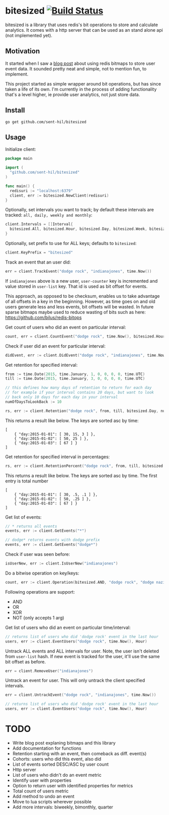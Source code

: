 # bitesized [![Build Status](https://travis-ci.org/sent-hil/bitesized.svg?branch=master)](https://travis-ci.org/sent-hil/bitesized)

bitesized is a library that uses redis's bit operations to store and calculate analytics. It comes with a http server that can be used as an stand alone api (not implemented yet).

## Motivation

It started when I saw a [blog post](http://blog.getspool.com/2011/11/29/fast-easy-realtime-metrics-using-redis-bitmaps/) about using redis bitmaps to store user event data. It sounded pretty neat and simple, not to mention fun, to implement.

This project started as simple wrapper around bit operations, but has since taken a life of its own. I'm currently in the process of adding functionality that's a level higher, ie provide user analytics, not just store data.

## Install

`go get github.com/sent-hil/bitesized`

## Usage

Initialize client:

```go
package main

import (
  "github.com/sent-hil/bitesized"
)

func main() {
  redisuri := "localhost:6379"
  client, err := bitesized.NewClient(redisuri)
}
```

Optionally, set intervals you want to track; by default these intervals are tracked: `all, daily, weekly and monthly`:

```go
client.Intervals = []Interval{
  bitesized.All, bitesized.Hour, bitesized.Day, bitesized.Week, bitesized.Month, bitesized.Year
}
```

Optionally, set prefix to use for ALL keys; defaults to `bitesized`:

```go
client.KeyPrefix = "bitesized"
```

Track an event that an user did:

```go
err = client.TrackEvent("dodge rock", "indianajones", time.Now())
```

If `indianajones` above is a new user, `user-counter` key is incremented and value stored in `user-list` key. That id is used as bit offset for events.

This approach, as opposed to be checksum, enables us to take advantage of all offsets in a key in the beginning. However, as time goes on and old users generate less and less events, bit offsets will be wasted. In future sparse bitmaps maybe used to reduce wasting of bits such as here: https://github.com/bilus/redis-bitops

Get count of users who did an event on particular interval:

```go
count, err = client.CountEvent("dodge rock", time.Now(), bitesized.Hour)
```

Check if user did an event for particular interval:

```go
didEvent, err := client.DidEvent("dodge rock", "indianajones", time.Now(), bitesized.Hour)
```

Get retention for specified interval:

```go
from := time.Date(2015, time.January, 1, 0, 0, 0, 0, time.UTC)
till := time.Date(2015, time.January, 3, 0, 0, 0, 0, time.UTC)

// this defines how many days of retention to return for each day
// for example if your interval contains 20 days, but want to look
// back only 10 days for each day in your interval
numOfDaysToLookBack := 10

rs, err := client.Retention("dodge rock", from, till, bitesized.Day, numOfDaysToLookBack)
```

This returns a result like below. The keys are sorted asc by time:

```
[
    { "day:2015-01-01": [ 30, 15, 3 ] },
    { "day:2015-01-02": [ 50, 25 ] },
    { "day:2015-01-03": [ 67 ] }
]
```

Get retention for specified interval in percentages:

```go
rs, err := client.RetentionPercent("dodge rock", from, till, bitesized.Day, 10)
```

This returns a result like below. The keys are sorted asc by time. The first entry is total number

```
[
    { "day:2015-01-01": [ 30, .5, .1 ] },
    { "day:2015-01-02": [ 50, .25 ] },
    { "day:2015-01-03": [ 67 ] }
]
```

Get list of events:

```go
// * returns all events
events, err := client.GetEvents("*")

// dodge* returns events with dodge prefix
events, err := client.GetEvents("dodge*")
```

Check if user was seen before:

```go
isUserNew, err := client.IsUserNew("indianajones")
```

Do a bitwise operation on key/keys:

```go
count, err := client.Operation(bitesized.AND, "dodge rock", "dodge nazis")
```

Following operations are support:

* AND
* OR
* XOR
* NOT (only accepts 1 arg)

Get list of users who did an event on particular time/interval:

```go
// returns list of users who did 'dodge rock' event in the last hour
users, err := client.EventUsers("dodge rock", time.Now(), Hour)
```

Untrack ALL events and ALL intervals for user. Note, the user isn't deleted from `user-list` hash. If new event is tracked for the user, it'll use the same bit offset as before.

```go
err = client.RemoveUser("indianajones")
```

Untrack an event for user. This will only untrack the client specified intervals.

```go
err = client.UntrackEvent("dodge rock", "indianajones", time.Now())
```

```go
// returns list of users who did 'dodge rock' event in the last hour
users, err := client.EventUsers("dodge rock", time.Now(), Hour)
```

# TODO

* Write blog post explaning bitmaps and this library
* Add documentation for functions
* Retention starting with an event, then comeback as diff. event(s)
* Cohorts: users who did this event, also did
* List of events sorted DESC/ASC by user count
* Http server
* List of users who didn't do an event metric
* Identify user with properties
* Option to return user with identified properties for metrics
* Total count of users metric
* Add method to undo an event
* Move to lua scripts wherever possible
* Add more intervals: biweekly, bimonthly, quarter
